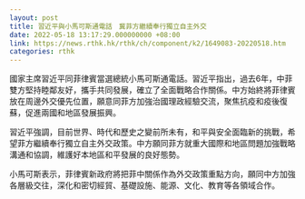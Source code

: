 ```yaml
---
layout: post
title: 習近平與小馬可斯通電話　冀菲方繼續奉行獨立自主外交
date: 2022-05-18 13:17:29.000000000 +08:00
link: https://news.rthk.hk/rthk/ch/component/k2/1649083-20220518.htm
categories: rthk
---
```


國家主席習近平同菲律賓當選總統小馬可斯通電話。習近平指出，過去6年，中菲雙方堅持睦鄰友好，攜手共同發展，確立了全面戰略合作關係。中方始終將菲律賓放在周邊外交優先位置，願意同菲方加強治國理政經驗交流，聚焦抗疫和疫後復蘇，促進兩國和地區發展振興。

習近平強調，目前世界、時代和歷史之變前所未有，和平與安全面臨新的挑戰，希望菲方繼續奉行獨立自主外交政策。中方願同菲方就重大國際和地區問題加強戰略溝通和協調，維護好本地區和平發展的良好態勢。

小馬可斯表示，菲律賓新政府將把菲中關係作為外交政策重點方向，願同中方加強各層級交往，深化和密切經貿、基礎設施、能源、文化、教育等各領域合作。
